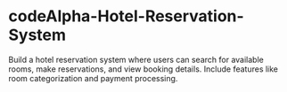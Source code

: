 # codeAlpha-Hotel-Reservation-System
Build a hotel reservation system where users can search for available rooms, make reservations, and view booking details. Include features like room categorization and payment processing.
